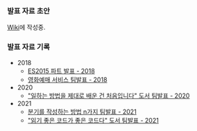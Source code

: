 ### 발표 자료 초안
[Wiki](https://github.com/ChoDragon9/grow-up/wiki)에 작성중.

### 발표 자료 기록
- 2018
  - [ES2015 파트 발표 - 2018](https://chodragon9.github.io/grow-up/ES6_kakao.pdf)
  - [영화예매 서비스 팀발표 - 2018](https://chodragon9.github.io/grow-up/영화예매%20팀발표%20-%202018.pdf)
- 2020
  - ["일하는 방법을 제대로 배운 건 처음입니다" 도서 팀발표 - 2020](https://chodragon9.github.io/grow-up/2020-08/)
- 2021
  - [분기를 작성하는 방법 n가지 팀발표 - 2021](https://chodragon9.github.io/grow-up/분기를%20작성하는%20방법%20n가지%20-%202021%20팀발표.pdf)
  - ["읽기 좋은 코드가 좋은 코드다" 도서 팀발표 - 2021](https://chodragon9.github.io/grow-up/읽기%20좋은%20코드가%20좋은%20코드다%20-%202021%20팀발표.pdf)
